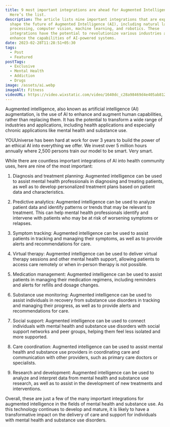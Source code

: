 ```yaml
---
title: 9 most important integrations are ahead for Augmented Intelligence.
  Here’s the list.
description: The article lists nine important integrations that are expected to
  shape the future of Augmented Intelligence (AI), including natural language
  processing, computer vision, machine learning, and robotics. These
  integrations have the potential to revolutionize various industries and
  enhance the capabilities of AI-powered systems.
date: 2023-02-28T11:28:51+05:30
tags:
  - Post
  - Featured
postTags:
  - Exclusive
  - Mental Health
  - Addiction
  - Drugs
image: /assets/ai.webp
imageAlt: Fitness
videoURL: https://video.wixstatic.com/video/1640dc_c28a98469d4e405ab812b7f66f361d0c/1080p/mp4/file.mp4
---
```



Augmented intelligence, also known as artificial intelligence (AI) augmentation, is the use of AI to enhance and augment human capabilities, rather than replacing them. It has the potential to transform a wide range of industries and applications, including health applications and especially chronic applications like mental health and substance use.

YOUUniverse has been hard at work for over 3 years to build the power of an ethical AI into everything we offer. We invest over 5 million hours annually where 2,500 persons train our model to be smart. Very smart.





While there are countless important integrations of AI into health community uses, here are nine of the most important:



1. Diagnosis and treatment planning: Augmented intelligence can be used to assist mental health professionals in diagnosing and treating patients, as well as to develop personalized treatment plans based on patient data and characteristics.

2. Predictive analytics: Augmented intelligence can be used to analyze patient data and identify patterns or trends that may be relevant to treatment. This can help mental health professionals identify and intervene with patients who may be at risk of worsening symptoms or relapses.

3. Symptom tracking: Augmented intelligence can be used to assist patients in tracking and managing their symptoms, as well as to provide alerts and recommendations for care.

4. Virtual therapy: Augmented intelligence can be used to deliver virtual therapy sessions and other mental health support, allowing patients to access care remotely or when in-person therapy is not possible.

5. Medication management: Augmented intelligence can be used to assist patients in managing their medication regimens, including reminders and alerts for refills and dosage changes.

6. Substance use monitoring: Augmented intelligence can be used to assist individuals in recovery from substance use disorders in tracking and managing their progress, as well as to provide alerts and recommendations for care.

7. Social support: Augmented intelligence can be used to connect individuals with mental health and substance use disorders with social support networks and peer groups, helping them feel less isolated and more supported.

8. Care coordination: Augmented intelligence can be used to assist mental health and substance use providers in coordinating care and communication with other providers, such as primary care doctors or specialists.

9. Research and development: Augmented intelligence can be used to analyze and interpret data from mental health and substance use research, as well as to assist in the development of new treatments and interventions.



Overall, these are just a few of the many important integrations for augmented intelligence in the fields of mental health and substance use. As this technology continues to develop and mature, it is likely to have a transformative impact on the delivery of care and support for individuals with mental health and substance use disorders.